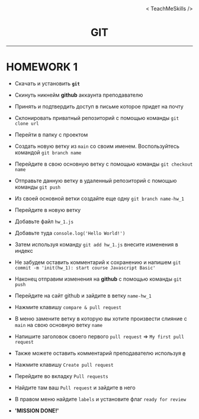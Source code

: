<p align='right'>< TeachMeSkills /></p>
<h1 align='center'>GIT</h1>

---
# HOMEWORK 1

+ Скачать и установить **`git`**
+ Скинуть никнейм **github** аккаунта преподавателю
+ Принять и подтвердить доступ в письме которое придет на почту
+ Склонировать приватный репозиторий с помощью команды `git clone url`
+ Перейти в папку с проектом 
+ Создать новую ветку из `main` со своим именем. Воспользуйтесь командой `git branch name`
+ Перейдите в свою основную ветку с помощью команды `git checkout name`
+ Отправьте данную ветку в удаленный репозиторий с помощью команды `git push`
+ Из своей основной ветки создайте еще одну `git branch name-hw_1`
+ Перейдите в новую ветку
+ Добавьте файл `hw_1.js`
+ Добавьте туда `console.log('Hello World!')`
+ Затем используя команду `git add hw_1.js` внесите изменения в индекс
+ Не забудем оставить комментарий к сохранению и напишем `git commit -m 'init(hw_1): start course Javascript Basic'`
+ Наконец отправим изменения на **github** с помощью команды `git push`

+ Перейдите на сайт github и зайдите в ветку `name-hw_1`
+ Нажмите клавишу `compare & pull request`
+ В меню замените ветку в которую вы хотите произвести слияние с `main` на свою основную ветку `name`
+ Напишите заголовок своего первого `pull request` => `My first pull request`
+ Также можете оставить комментарий преподавателю используя **`@`**
+ Нажмите клавишу `Create pull request`
+ Перейдите во вкладку `Pull requests`
+ Найдите там ваш `Pull request` и зайдите в него
+ В правом меню найдите `labels` и установите флаг `ready for review`
+ **'MISSION DONE!'**
